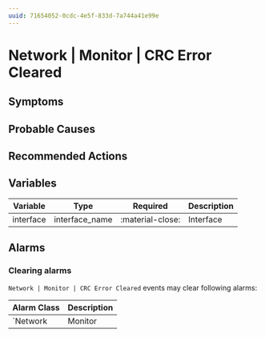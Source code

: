 ```yaml
---
uuid: 71654052-0cdc-4e5f-833d-7a744a41e99e
---
```

# Network | Monitor | CRC Error Cleared

## Symptoms

## Probable Causes

## Recommended Actions

## Variables

Variable | Type | Required | Description
--- | --- | --- | ---
interface | interface_name | :material-close: | Interface

## Alarms

### Clearing alarms

`Network | Monitor | CRC Error Cleared` events may clear following alarms:

Alarm Class | Description
--- | ---
`Network | Monitor | CRC Error Detected` | dispose
